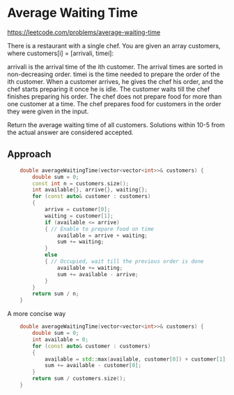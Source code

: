 # Average Waiting Time

https://leetcode.com/problems/average-waiting-time

There is a restaurant with a single chef. You are given an array customers, where customers[i] = [arrivali, timei]:

arrivali is the arrival time of the ith customer. The arrival times are sorted in non-decreasing order.
timei is the time needed to prepare the order of the ith customer.
When a customer arrives, he gives the chef his order, and the chef starts preparing it once he is idle. The customer waits till the chef finishes preparing his order. The chef does not prepare food for more than one customer at a time. The chef prepares food for customers in the order they were given in the input.

Return the average waiting time of all customers. Solutions within 10-5 from the actual answer are considered accepted.


## Approach 

``` C++
    double averageWaitingTime(vector<vector<int>>& customers) {
        double sum = 0;
        const int n = customers.size();
        int available{}, arrive{}, waiting{};
        for (const auto& customer : customers)
        {
            arrive = customer[0];
            waiting = customer[1];
            if (available <= arrive)
            { // Enable to prepare food on time
                available = arrive + waiting;
                sum += waiting;
            }
            else
            { // Occupied, wait till the previous order is done
                available += waiting;
                sum += available - arrive;
            }
        }
        return sum / n;
    }
```

A more concise way
``` C++
    double averageWaitingTime(vector<vector<int>>& customers) {
        double sum = 0;
        int available = 0;
        for (const auto& customer : customers)
        {
            available = std::max(available, customer[0]) + customer[1];
            sum += available - customer[0];
        }
        return sum / customers.size();
    }
```
